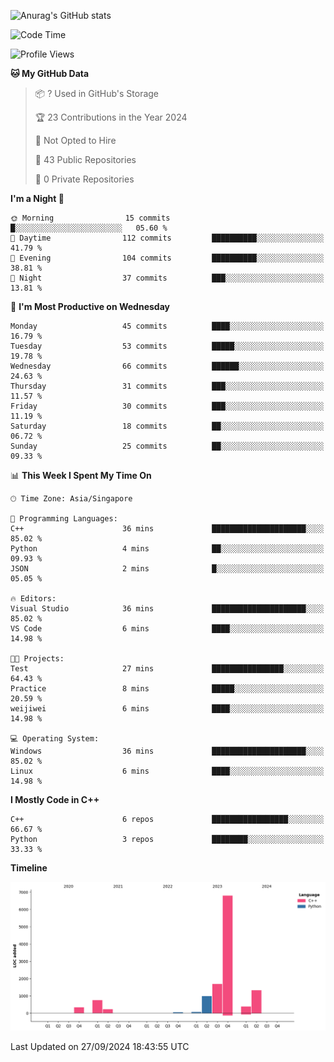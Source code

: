 ![Anurag's GitHub stats](https://github-readme-stats.vercel.app/api?username=OnePointFive99&show_icons=true&theme=transparent)

<!--START_SECTION:waka-->
![Code Time](http://img.shields.io/badge/Code%20Time-162%20hrs%2048%20mins-blue)

![Profile Views](http://img.shields.io/badge/Profile%20Views-0-blue)

**🐱 My GitHub Data** 

> 📦 ? Used in GitHub's Storage 
 > 
> 🏆 23 Contributions in the Year 2024
 > 
> 🚫 Not Opted to Hire
 > 
> 📜 43 Public Repositories 
 > 
> 🔑 0 Private Repositories 
 > 
**I'm a Night 🦉** 

```text
🌞 Morning                15 commits          █░░░░░░░░░░░░░░░░░░░░░░░░   05.60 % 
🌆 Daytime                112 commits         ██████████░░░░░░░░░░░░░░░   41.79 % 
🌃 Evening                104 commits         ██████████░░░░░░░░░░░░░░░   38.81 % 
🌙 Night                  37 commits          ███░░░░░░░░░░░░░░░░░░░░░░   13.81 % 
```
📅 **I'm Most Productive on Wednesday** 

```text
Monday                   45 commits          ████░░░░░░░░░░░░░░░░░░░░░   16.79 % 
Tuesday                  53 commits          █████░░░░░░░░░░░░░░░░░░░░   19.78 % 
Wednesday                66 commits          ██████░░░░░░░░░░░░░░░░░░░   24.63 % 
Thursday                 31 commits          ███░░░░░░░░░░░░░░░░░░░░░░   11.57 % 
Friday                   30 commits          ███░░░░░░░░░░░░░░░░░░░░░░   11.19 % 
Saturday                 18 commits          ██░░░░░░░░░░░░░░░░░░░░░░░   06.72 % 
Sunday                   25 commits          ██░░░░░░░░░░░░░░░░░░░░░░░   09.33 % 
```


📊 **This Week I Spent My Time On** 

```text
🕑︎ Time Zone: Asia/Singapore

💬 Programming Languages: 
C++                      36 mins             █████████████████████░░░░   85.02 % 
Python                   4 mins              ██░░░░░░░░░░░░░░░░░░░░░░░   09.93 % 
JSON                     2 mins              █░░░░░░░░░░░░░░░░░░░░░░░░   05.05 % 

🔥 Editors: 
Visual Studio            36 mins             █████████████████████░░░░   85.02 % 
VS Code                  6 mins              ████░░░░░░░░░░░░░░░░░░░░░   14.98 % 

🐱‍💻 Projects: 
Test                     27 mins             ████████████████░░░░░░░░░   64.43 % 
Practice                 8 mins              █████░░░░░░░░░░░░░░░░░░░░   20.59 % 
weijiwei                 6 mins              ████░░░░░░░░░░░░░░░░░░░░░   14.98 % 

💻 Operating System: 
Windows                  36 mins             █████████████████████░░░░   85.02 % 
Linux                    6 mins              ████░░░░░░░░░░░░░░░░░░░░░   14.98 % 
```

**I Mostly Code in C++** 

```text
C++                      6 repos             █████████████████░░░░░░░░   66.67 % 
Python                   3 repos             ████████░░░░░░░░░░░░░░░░░   33.33 % 
```



**Timeline**

![Lines of Code chart](https://raw.githubusercontent.com/OnePointFive99/OnePointFive99/main/assets/bar_graph.png)


 Last Updated on 27/09/2024 18:43:55 UTC
<!--END_SECTION:waka-->

  

